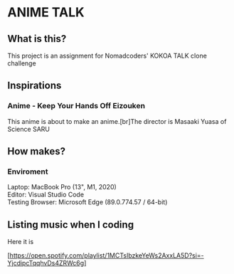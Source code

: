 # ANIME TALK

## What is this?

This project is an assignment for Nomadcoders' KOKOA TALK clone challenge

## Inspirations

### Anime - Keep Your Hands Off Eizouken

This anime is about to make an anime.[br]The director is Masaaki Yuasa of Science SARU

## How makes?

### Enviroment

Laptop: MacBook Pro (13", M1, 2020)  
Editor: Visual Studio Code  
Testing Browser: Microsoft Edge (89.0.774.57 / 64-bit)

## Listing music when I coding

Here it is

[https://open.spotify.com/playlist/1MCTsIbzkeYeWs2AxxLA5D?si=-YjcdipcTqqhvDs4ZRWc6g]
